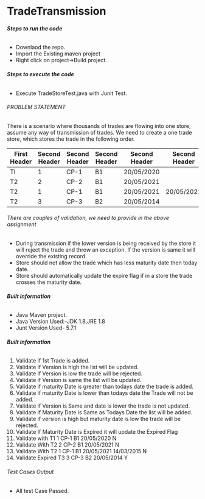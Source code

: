 # TradeTransmission

##### Steps to run the code <H6>
  - Downlaod the repo.
  - Import the Existing maven project
  - Right click on project->Build project.

##### Steps to execute the code <H6>
  - Execute TradeStoreTest.java with Junit Test.


###### PROBLEM STATEMENT <h6> 
  There is a scenario where thousands of trades are flowing into one store, assume any way of transmission of trades. We need to create a one trade store, which stores the trade in the following order.
  


  First Header  | Second Header| Second Header| Second Header| Second Header| Second Header| Second Header
------------- | -------------| -------------| -------------| -------------| -------------| -------------
Tl  | 1| CP-1| B1| 20/05/2020| <today date>| N
T2  | 2| CP-2| B1| 20/05/2021| <today date>| N
T2  | 1| CP-1| B1| 20/05/2021| 20/05/2021| N
T2  | 3| CP-3| B2| 20/05/2014| <today date>| Y




###### There are couples of validation, we need to provide in the above assignment <h6> 
- During transmission if the lower version is being received by the store it will reject the trade and throw an exception. If the version is same it will override the existing record.
- Store should not allow the trade which has less maturity date then today date.
- Store should automatically update the expire flag if in a store the trade crosses the maturity date.

  
##### Built information <h6>
- Java Maven project.
- Java Version Used:-JDK 1.8,JRE 1.8
- Junt Version Used- 5.7.1

 ##### Built information <h6>
1. Validate if 1st Trade is added.
2. Validate if Version is high the list will be updated.
3. Validate if Version is low the trade will be rejected.
4. Validate if Version is same the list will be updated.
5. Validate if maturity Date is greater than todays date the trade is added.
6. Validate if maturity Date is lower than todays date the Trade will not be added.
7. Validate if Version is Same and date is lower the trade is not updated.
8. Validate if Maturity Date is Same as Todays Date the list will be added.
9. Validate if version is high but maturity date is low the trade will be rejected.
10. Validate If Maturity Date is Expired it will update the Expired Flag
11. Validate with T1	1	CP-1	B1	20/05/2020	<today date>	N
12. Validate With T2	2	CP-2	B1	20/05/2021	<today date>	N
13. Validate With T2	1	CP-1	B1	20/05/2021	14/03/2015	N
14. Validate Expired T3	3	CP-3	B2	20/05/2014	<today date>	Y
  
  
###### Test Cases Output <H6>
- All test Case Passed.

